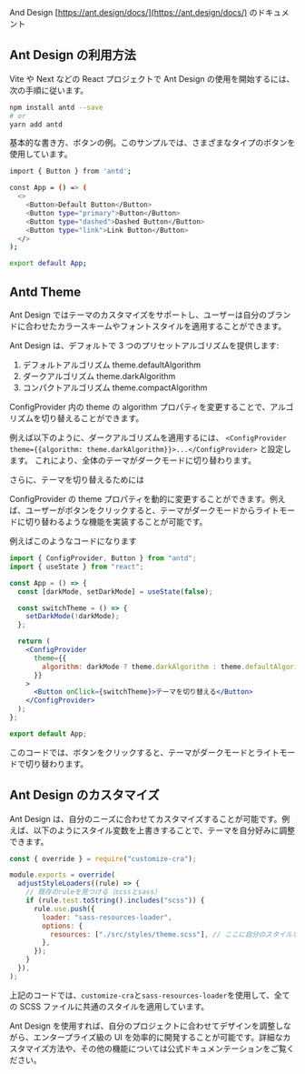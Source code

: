 And Design [https://ant.design/docs/](https://ant.design/docs/) のドキュメント

## Ant Design の利用方法

Vite や Next などの React プロジェクトで Ant Design の使用を開始するには、次の手順に従います。

```bash
npm install antd --save
# or
yarn add antd
```

基本的な書き方、ボタンの例。このサンプルでは、さまざまなタイプのボタンを使用しています。

```bash
import { Button } from 'antd';

const App = () => (
  <>
    <Button>Default Button</Button>
    <Button type="primary">Button</Button>
    <Button type="dashed">Dashed Button</Button>
    <Button type="link">Link Button</Button>
  </>
);

export default App;
```

## Antd Theme

Ant Design ではテーマのカスタマイズをサポートし、ユーザーは自分のブランドに合わせたカラースキームやフォントスタイルを適用することができます。

Ant Design は、デフォルトで 3 つのプリセットアルゴリズムを提供します:

1. デフォルトアルゴリズム theme.defaultAlgorithm
1. ダークアルゴリズム theme.darkAlgorithm
1. コンパクトアルゴリズム theme.compactAlgorithm

ConfigProvider 内の theme の algorithm プロパティを変更することで、アルゴリズムを切り替えることができます。

例えば以下のように、ダークアルゴリズムを適用するには、
`<ConfigProvider theme={{algorithm: theme.darkAlgorithm}}>...</ConfigProvider>`
と設定します。
これにより、全体のテーマがダークモードに切り替わります。

さらに、テーマを切り替えるためには

ConfigProvider の theme プロパティを動的に変更することができます。例えば、ユーザーがボタンをクリックすると、テーマがダークモードからライトモードに切り替わるような機能を実装することが可能です。

例えばこのようなコードになります

```jsx
import { ConfigProvider, Button } from "antd";
import { useState } from "react";

const App = () => {
  const [darkMode, setDarkMode] = useState(false);

  const switchTheme = () => {
    setDarkMode(!darkMode);
  };

  return (
    <ConfigProvider
      theme={{
        algorithm: darkMode ? theme.darkAlgorithm : theme.defaultAlgorithm,
      }}
    >
      <Button onClick={switchTheme}>テーマを切り替える</Button>
    </ConfigProvider>
  );
};

export default App;
```

このコードでは、ボタンをクリックすると、テーマがダークモードとライトモードで切り替わります。

## Ant Design のカスタマイズ

Ant Design は、自分のニーズに合わせてカスタマイズすることが可能です。例えば、以下のようにスタイル変数を上書きすることで、テーマを自分好みに調整できます。

```jsx
const { override } = require("customize-cra");

module.exports = override(
  adjustStyleLoaders((rule) => {
    // 既存のruleを見つける（scssとsass）
    if (rule.test.toString().includes("scss")) {
      rule.use.push({
        loader: "sass-resources-loader",
        options: {
          resources: ["./src/styles/theme.scss"], // ここに自分のスタイルを指定
        },
      });
    }
  }),
);
```

上記のコードでは、`customize-cra`と`sass-resources-loader`を使用して、全ての SCSS ファイルに共通のスタイルを適用しています。

Ant Design を使用すれば、自分のプロジェクトに合わせてデザインを調整しながら、エンタープライズ級の UI を効率的に開発することが可能です。詳細なカスタマイズ方法や、その他の機能については公式ドキュメンテーションをご覧ください。
